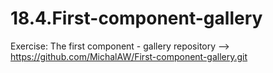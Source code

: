 # 18.4.First-component-gallery
Exercise: The first component - gallery
repository --> https://github.com/MichalAW/First-component-gallery.git

